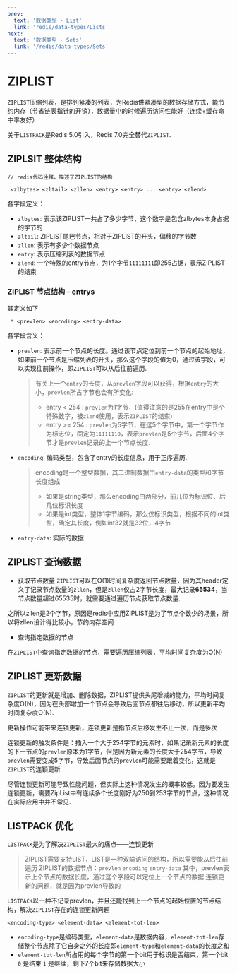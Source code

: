 ```yaml
---
prev:
  text: '数据类型 - List'
  link: 'redis/data-types/Lists'
next:
  text: '数据类型 - Sets'
  link: '/redis/data-types/Sets'
---
```

# ZIPLIST <Badge type="tip" text="Redis Encoding ZIPLIST" />

`ZIPLIST`压缩列表，是排列紧凑的列表，为Redis供紧凑型的数据存储方式，能节约内存（节省链表指针的开销），数据量小的时候遍历访问性能好（连续+缓存命中率友好）

关于`LISTPACK`是Redis 5.0引入，Redis 7.0完全替代`ZIPLIST`.

## ZIPLSIT 整体结构

```text{3}
// redis代码注释，描述了ZIPLIST的结构

 <zlbytes> <zltail> <zllen> <entry> <entry> ... <entry> <zlend>
```
各字段定义：
- `zlbytes`: 表示该ZIPLIST一共占了多少字节，这个数字是包含zlbytes本身占据的字节的
- `zltail`: ZIPLIST尾巴节点，相对于ZIPLIST的开头，偏移的字节数
- `zllen`: 表示有多少个数据节点
- `entry`: 表示压缩列表的数据节点
- `zlend`: 一个特殊的entry节点，为1个字节`11111111`即255占据，表示ZIPLIST的结束

### ZIPLIST 节点结构 - entrys

其定义如下
```text
 * <prevlen> <encoding> <entry-data>
```
各字段含义：
- `prevlen`: 表示前一个节点的长度。通过该节点定位到前一个节点的起始地址，如果前一个节点是压缩列表的开头，那么这个字段的值为0，通过该字段，可以实现往前操作，即`ZIPLIST`可以从后往前遍历.
  > 有关上一个`entry`的长度，从`prevlen`字段可以获得，根据`entry`的大小，`prevlen`所占字节也会有所变化:
  > - entry < 254 : `prevlen`为1字节，(值得注意的是255在entry中是个特殊数字，被`zlend`使用，表示`ZIPLIST`的结束)
  > - entry >= 254 : `prevlen`为5字节，在这5个字节中，第一个字节作为标志位，固定为`11111110`，表示`prevlen`是5个字节，后面4个字节才是`prevlen`记录的上一个节点长度.

- `encoding`: 编码类型，包含了entry的长度信息，用于正序遍历.
  > encoding是一个整型数据，其二进制数据由`entry-data`的类型和字节长度组成
  > - 如果是string类型，那么encoding由两部分，前几位为标识位、后几位标识长度
  > - 如果是int类型，整体1字节编码，那么仅标识类型，根据不同的int类型，确定其长度，例如int32就是32位，4字节


- `entry-data`: 实际的数据

## ZIPLIST 查询数据

- 获取节点数量
`ZIPLIST`可以在O(1)时间复杂度返回节点数量，因为其header定义了记录节点数量的`zllen`，但是`zllen`仅占2字节长度，最大记录**65534**，当节点数量超过65535时，就需要通过遍历节点获取节点数量.

之所以zllen是2个字节，原因是redis中应用ZIPLIST是为了节点个数少的场景，所以将zllen设计得比较小，节约内存空间

- 查询指定数据的节点

在`ZIPLIST`中查询指定数据的节点，需要遍历压缩列表，平均时间复杂度为O(N)

## ZIPLIST 更新数据

`ZIPLIST`的更新就是增加、删除数据，ZIPLIST提供头尾增减的能力，平均时间复杂度O(N)，因为在头部增加一个节点会导致后面节点都往后移动，所以更新平均时间复杂度O(N).

更新操作可能带来连锁更新，连锁更新是指节点后移发生不止一次，而是多次

连锁更新的触发条件是：插入一个大于254字节的元素时，如果记录新元素的长度的下一节点的`prevlen`原本为1字节，但是因为新元素的长度大于254字节，导致`prevlen`需要变成5字节，导致后面节点的`prevlen`可能需要跟着变化，这就是`ZIPLIST`的连锁更新.

尽管连锁更新可能导致性能问题，但实际上这种情况发生的概率较低。因为要发生连锁更新，需要ZipList中有连续多个长度刚好为250到253字节的节点，这种情况在实际应用中并不常见.

## LISTPACK 优化

`LISTPACK`是为了解决`ZIPLIST`最大的痛点——连锁更新

> ZIPLIST需要支持LIST，LIST是一种双端访问的结构，所以需要能从后往前遍历
ZIPLIST的数据节点：`prevlen` `encoding` `entry-data`
其中，prevlen表示上个节点的数据长度，通过这个字段可以定位上一个节点的数据
连锁更新的问题，就是因为prevlen导致的

`LISTPACK`以一种不记录prevlen，并且还能找到上一个节点的起始位置的节点结构，解决`ZIPLIST`存在的连锁更新问题

```text
<encoding-type> <element-data> <element-tot-len>
```

- `encoding-type`是编码类型，`element-data`是数据内容，`element-tot-len`存储整个节点除了它自身之外的长度即`element-type`和`element-data`的长度之和
- `element-tot-len`所占用的每个字节的第一个bit用于标识是否结束，第一个bit `0` 是结束 `1` 是继续，剩下7个bit来存储数据大小

